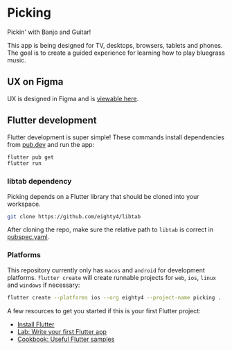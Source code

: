 # Picking

Pickin' with Banjo and Guitar!

This app is being designed for TV, desktops, browsers, tablets and phones. The goal is to create a
guided experience for learning how to play bluegrass music.

## UX on Figma

UX is designed in Figma and is [viewable here](https://www.figma.com/file/VT6IaSweNLzZyIRC0KAU9M/Picking?node-id=3%3A20&t=0etglDvnJjKs4FHV-1).

## Flutter development

Flutter development is super simple! These commands install dependencies from [pub.dev](https://pub.dev) and run the app:

```bash
flutter pub get
flutter run
```

### libtab dependency

Picking depends on a Flutter library that should be cloned into your workspace. 

```bash
git clone https://github.com/eighty4/libtab
```

After cloning the repo, make sure the relative path to `libtab` is correct in [pubspec.yaml](pubspec.yaml).

### Platforms

This repository currently only has `macos` and `android` for development platforms. `flutter create` will create runnable projects for `web`, `ios`, `linux` and `windows` if necessary:

```bash
flutter create --platforms ios --org eighty4 --project-name picking .
```

A few resources to get you started if this is your first Flutter project:

- [Install Flutter](https://docs.flutter.dev/get-started/install)
- [Lab: Write your first Flutter app](https://docs.flutter.dev/get-started/codelab)
- [Cookbook: Useful Flutter samples](https://docs.flutter.dev/cookbook)
